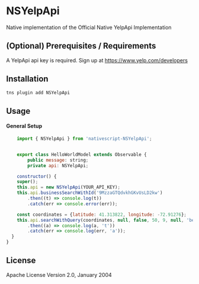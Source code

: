 # NSYelpApi

Native implementation of the Official Native YelpApi Implementation

## (Optional) Prerequisites / Requirements

A YelpApi api key is required. Sign up at https://www.yelp.com/developers

## Installation

```javascript
tns plugin add NSYelpApi
```

## Usage


#### General Setup

```javascript
    import { NSYelpApi } from 'nativescript-NSYelpApi';


    export class HelloWorldModel extends Observable {
        public message: string;
        private api: NSYelpApi;

    constructor() {
    super();
    this.api = new NSYelpApi(YOUR_API_KEY);
    this.api.businessSearchWithId('9MzzaGTQdvkhGKvUsLD2kw')
        .then((t) => console.log(t))
        .catch(err => console.error(err));

    const coordinates = {latitude: 41.313822, longitude: -72.91276};
    this.api.searchWithQuery(coordinates, null, false, 50, 9, null, 'best_match', 'pizza')
        .then((a) => console.log(a, 't'))
        .catch(err => console.log(err, 'a'));
  }
}
```

## License

Apache License Version 2.0, January 2004

```

```
